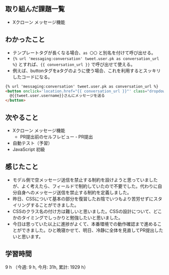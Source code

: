## 取り組んだ課題一覧
- Xクローン メッセージ機能

## わかったこと
- テンプレートタグが長くなる場合、`as 〇〇` と別名を付けて呼び出せる。
- `{% url 'messaging:conversation' tweet.user.pk as conversation_url %}` とすれば、`{{ conversation_url }}` で呼び出せて使える。
- 例えば、buttonタグをaタグのように使う場合、これを利用するとスッキリしたコードになる。

```html
{% url 'messaging:conversation' tweet.user.pk as conversation_url %}
<button onclick='location.href="{{ conversation_url }}"' class="dropdown-item">
  @{{tweet.user.username}}さんにメッセージを送る
</button>
```
## 次やること
- Xクローン メッセージ機能
    - PR提出前のセルフレビュー
    ‐ PR提出
- 自動テスト（予習）
- JavaScript 初級
    
## 感じたこと
- モデル側で空メッセージ送信を禁止する制約を設けようと思っていましたが、よく考えたら、フィールドで制約していたので不要でした。代わりに自分自身へのメッセージ送信を禁止する制約を定義しました。
- 昨日、CSSについて基本の部分を復習したお陰でいつもより苦労せずにスタイリングすることができました。
- CSSのクラス名の付け方は難しいと思いました。CSSの設計について、どこかのタイミングでしっかりと勉強したいと思いました。
- 今日は思っていた以上に進捗がよくて、本番環境での動作確認まで進めることができました。ひと晩寝かせて、明日、冷静に全体を見直してPR提出したいと思います。

## 学習時間
9 h （今週: 9 h, 今月: 31h, 累計: 1929 h）